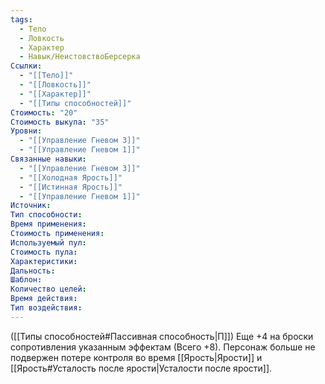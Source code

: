```yaml
---
tags:
  - Тело
  - Ловкость
  - Характер
  - Навык/НеистовствоБерсерка
Ссылки:
  - "[[Тело]]"
  - "[[Ловкость]]"
  - "[[Характер]]"
  - "[[Типы способностей]]"
Стоимость: "20"
Стоимость выкупа: "35"
Уровни:
  - "[[Управление Гневом 3]]"
  - "[[Управление Гневом 1]]"
Связанные навыки:
  - "[[Управление Гневом 3]]"
  - "[[Холодная Ярость]]"
  - "[[Истинная Ярость]]"
  - "[[Управление Гневом 1]]"
Источник:
Тип способности:
Время применения:
Стоимость применения:
Используемый пул:
Стоимость пула:
Характеристики:
Дальность:
Шаблон:
Количество целей:
Время действия:
Тип воздействия:
---
```

([[Типы способностей#Пассивная способность|П]]) Еще +4 на броски сопротивления указанным эффектам (Всего +8). Персонаж больше не подвержен потере контроля во время [[Ярость|Ярости]] и [[Ярость#Усталость после ярости|Усталости после ярости]].